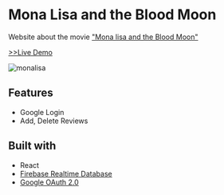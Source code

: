 # Mona Lisa and the Blood Moon

Website about the movie ["Mona lisa and the Blood Moon"](https://www.imdb.com/title/tt8760670/)

[>>Live Demo](https://mona-lisa-and-the-blood-moon.netlify.app/)

![monalisa](https://github.com/prater21/Mona-Lisa-and-the-Blood-Moon/assets/126800695/4c199802-78f4-4552-b26f-415264007b9f)


## Features

- Google Login
- Add, Delete Reviews


## Built with

- React
- [Firebase Realtime Database](https://firebase.google.com/docs/database)
- [Google OAuth 2.0](https://developers.google.com/identity/protocols/oauth2)

